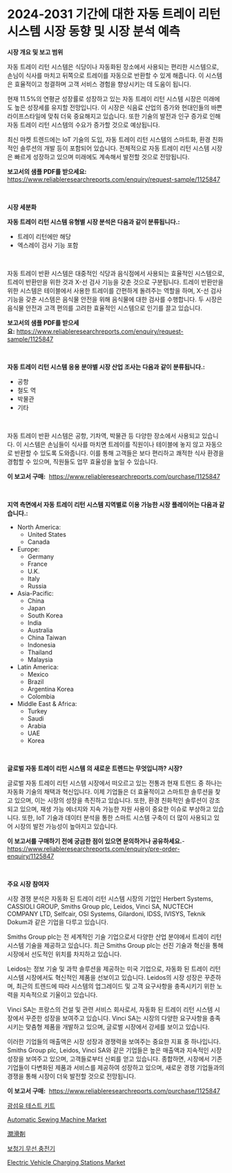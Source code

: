 <p><h1>2024-2031 기간에 대한 자동 트레이 리턴 시스템 시장 동향 및 시장 분석 예측</h1></p><p><strong>시장 개요 및 보고 범위</strong></p>
<p><p>자동 트레이 리턴 시스템은 식당이나 자동화된 장소에서 사용되는 편리한 시스템으로, 손님이 식사를 마치고 뒤쪽으로 트레이를 자동으로 반환할 수 있게 해줍니다. 이 시스템은 효율적이고 청결하며 고객 서비스 경험을 향상시키는 데 도움이 됩니다.</p><p>현재 11.5%의 연평균 성장률로 성장하고 있는 자동 트레이 리턴 시스템 시장은 미래에도 높은 성장세를 유지할 전망입니다. 이 시장은 식음료 산업의 증가와 현대인들의 바쁜 라이프스타일에 맞춰 더욱 중요해지고 있습니다. 또한 기술의 발전과 인구 증가로 인해 자동 트레이 리턴 시스템의 수요가 증가할 것으로 예상됩니다.</p><p>최신 마켓 트렌드에는 IoT 기술의 도입, 자동 트레이 리턴 시스템의 스마트화, 환경 친화적인 솔루션의 개발 등이 포함되어 있습니다. 전체적으로 자동 트레이 리턴 시스템 시장은 빠르게 성장하고 있으며 미래에도 계속해서 발전할 것으로 전망됩니다.</p></p>
<p><strong>보고서의 샘플 PDF를 받으세요:</strong> <a href="https://www.reliableresearchreports.com/enquiry/request-sample/1125847">https://www.reliableresearchreports.com/enquiry/request-sample/1125847</a></p>
<p>&nbsp;</p>
<p><strong>시장 세분화</strong></p>
<p><strong>자동 트레이 리턴 시스템 유형별 시장 분석은 다음과 같이 분류됩니다.:</strong></p>
<p><ul><li>트레이 리턴에만 해당</li><li>엑스레이 검사 기능 포함</li></ul></p>
<p>&nbsp;</p>
<p><p>자동 트레이 반환 시스템은 대중적인 식당과 음식점에서 사용되는 효율적인 시스템으로, 트레이 반환만을 위한 것과 X-선 검사 기능을 갖춘 것으로 구분됩니다. 트레이 반환만을 위한 시스템은 테이블에서 사용한 트레이를 간편하게 돌려주는 역할을 하며, X-선 검사 기능을 갖춘 시스템은 음식물 안전을 위해 음식물에 대한 검사를 수행합니다. 두 시장은 음식물 안전과 고객 편의를 고려한 효율적인 시스템으로 인기를 끌고 있습니다.</p></p>
<p><strong>보고서의 샘플 PDF를 받으세요:</strong>&nbsp;<a href="https://www.reliableresearchreports.com/enquiry/request-sample/1125847">https://www.reliableresearchreports.com/enquiry/request-sample/1125847</a></p>
<p>&nbsp;</p>
<p><strong> 자동 트레이 리턴 시스템 응용 분야별 시장 산업 조사는 다음과 같이 분류됩니다.:</strong></p>
<p><ul><li>공항</li><li>철도 역</li><li>박물관</li><li>기타</li></ul></p>
<p>&nbsp;</p>
<p><p>자동 트레이 반환 시스템은 공항, 기차역, 박물관 등 다양한 장소에서 사용되고 있습니다. 이 시스템은 손님들이 식사를 마치면 트레이를 직원이나 테이블에 놓지 않고 자동으로 반환할 수 있도록 도와줍니다. 이를 통해 고객들은 보다 편리하고 쾌적한 식사 환경을 경험할 수 있으며, 직원들도 업무 효율성을 높일 수 있습니다.</p></p>
<p><strong>이 보고서 구매:</strong>&nbsp; <a href="https://www.reliableresearchreports.com/purchase/1125847">https://www.reliableresearchreports.com/purchase/1125847</a></p>
<p>&nbsp;</p>
<p><strong>지역 측면에서 자동 트레이 리턴 시스템 지역별로 이용 가능한 시장 플레이어는 다음과 같습니다.:</strong></p>
<p><ul>
    <li>
        North America:
        <ul>
            <li>United States</li>
            <li>Canada</li>
        </ul>
    </li>
    <li>
        Europe:
        <ul>
            <li>Germany</li>
            <li>France</li>
            <li>U.K.</li>
            <li>Italy</li>
            <li>Russia</li>
        </ul>
    </li>
    <li>
        Asia-Pacific:
        <ul>
            <li>China</li>
            <li>Japan</li>
            <li>South Korea</li>
            <li>India</li>
            <li>Australia</li>
            <li>China Taiwan</li>
            <li>Indonesia</li>
            <li>Thailand</li>
            <li>Malaysia</li>
        </ul>
    </li>
    <li>
        Latin America:
        <ul>
            <li>Mexico</li>
            <li>Brazil</li>
            <li>Argentina Korea</li>
            <li>Colombia</li>
        </ul>
    </li>
    <li>
        Middle East & Africa:
        <ul>
            <li>Turkey</li>
            <li>Saudi</li>
            <li>Arabia</li>
            <li>UAE</li>
            <li>Korea</li>
        </ul>
    </li>
    </ul></p>
<p>&nbsp;</p>
<p><strong>글로벌 자동 트레이 리턴 시스템 의 새로운 트렌드는 무엇입니까? 시장?</strong></p>
<p><p>글로벌 자동 트레이 리턴 시스템 시장에서 떠오르고 있는 전통과 현재 트렌드 중 하나는 자동화 기술의 채택과 혁신입니다. 이제 기업들은 더 효율적이고 스마트한 솔루션을 찾고 있으며, 이는 시장의 성장을 촉진하고 있습니다. 또한, 환경 친화적인 솔루션이 강조되고 있으며, 재생 가능 에너지와 지속 가능한 자원 사용이 중요한 이슈로 부상하고 있습니다. 또한, IoT 기술과 데이터 분석을 통한 스마트 시스템 구축이 더 많이 사용되고 있어 시장의 발전 가능성이 높아지고 있습니다.</p></p>
<p><strong>이 보고서를 구매하기 전에 궁금한 점이 있으면 문의하거나 공유하세요.</strong>- <a href="https://www.reliableresearchreports.com/enquiry/pre-order-enquiry/1125847">https://www.reliableresearchreports.com/enquiry/pre-order-enquiry/1125847</a></p>
<p>&nbsp;</p>
<p><strong>주요 시장 참여자</strong></p>
<p><p>시장 경쟁 분석은 자동화 된 트레이 리턴 시스템 시장의 기업인 Herbert Systems, CASSIOLI GROUP, Smiths Group plc, Leidos, Vinci SA, NUCTECH COMPANY LTD, Selfcair, OSI Systems, Gilardoni, IDSS, IVISYS, Teknik Dokum과 같은 기업을 다루고 있습니다.</p><p>Smiths Group plc는 전 세계적인 기술 기업으로서 다양한 산업 분야에서 트레이 리턴 시스템 기술을 제공하고 있습니다. 최근 Smiths Group plc는 선진 기술과 혁신을 통해 시장에서 선도적인 위치를 차지하고 있습니다.</p><p>Leidos는 정보 기술 및 과학 솔루션을 제공하는 미국 기업으로, 자동화 된 트레이 리턴 시스템 시장에서도 혁신적인 제품을 선보이고 있습니다. Leidos의 시장 성장은 꾸준하며, 최근의 트렌드에 따라 시스템의 업그레이드 및 고객 요구사항을 충족시키기 위한 노력을 지속적으로 기울이고 있습니다.</p><p>Vinci SA는 프랑스의 건설 및 관련 서비스 회사로서, 자동화 된 트레이 리턴 시스템 시장에서 꾸준한 성장을 보여주고 있습니다. Vinci SA는 시장의 다양한 요구사항을 충족시키는 맞춤형 제품을 개발하고 있으며, 글로벌 시장에서 강세를 보이고 있습니다.</p><p>이러한 기업들의 매출액은 시장 성장과 경쟁력을 보여주는 중요한 지표 중 하나입니다. Smiths Group plc, Leidos, Vinci SA와 같은 기업들은 높은 매출액과 지속적인 시장 성장을 보여주고 있으며, 고객들로부터 신뢰를 얻고 있습니다. 종합하면, 시장에서 기존 기업들이 다변화된 제품과 서비스를 제공하여 성장하고 있으며, 새로운 경쟁 기업들과의 경쟁을 통해 시장이 더욱 발전할 것으로 전망됩니다.</p></p>
<p><strong>이 보고서 구매:</strong>&nbsp;&nbsp;<a href="https://www.reliableresearchreports.com/purchase/1125847">https://www.reliableresearchreports.com/purchase/1125847</a></p>
<p><p><a href="https://github.com/lzrvbyqzftro57/Market-Research-Report-List-1/blob/main/8336858189606.md">광섬유 테스트 키트</a></p><p><a href="https://view.publitas.com/reportprime-1/automatic-sewing-machine-market-challenges-opportunities-and-growth-drivers-and-major-market-players-forecasted-for-period-from-2023-2030/">Automatic Sewing Machine Market</a></p><p><a href="https://github.com/oqxogxyvqe90775/Market-Research-Report-List-1/blob/main/8845868189751.md">潤滑剤</a></p><p><a href="https://github.com/vs019sa3m8x/Market-Research-Report-List-1/blob/main/4615540189607.md">보청기 무선 충전기</a></p><p><a href="https://issuu.com/reportprime-2/docs/electric-vehicle-charging-stations-market-size-203">Electric Vehicle Charging Stations Market</a></p></p>
